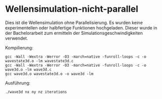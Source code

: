 # Wellensimulation-nicht-parallel

Dies ist die Wellensimulation ohne Parallelisierung.
Es wurden keine experimentellen oder halbfertige Funktionen hochgeladen.
Dieser wurde in der Bachelorarbeit zum ermitteln der Simulationsgeschwindigkeiten verwendet.

Kompilierung:
```
gcc -Wall -Wextra -Werror -O3 -march=native -funroll-loops -c -o wavestate3d.o -lm wavestate3d.c
gcc -Wall -Wextra -Werror -O3 -march=native -funroll-loops -c -o wave3d.o -lm wave3d.c
gcc wave3d.o wavestate3d.o -o wave3d -lm
````
Ausführung:
```
./wave3d nx ny nz iterations
```
